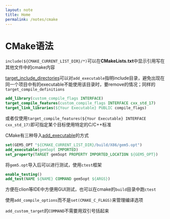 ```yaml
---
layout: note
title: Home
permalink: /notes/cmake
---
```


# CMake语法

`include(${CMAKE_CURRENT_LIST_DIR}/*)`可以在**CMakeLists.txt**中显示引用写在其他文件中的cmake内容

[target_include_directories](https://cmake.org/cmake/help/v3.0/command/target_include_directories.html)可以对`add_executable`指明include目录，避免出现在同一个项目中有的executable不能使用该目录时，要remove的情况；同样的`target_compile_definitions`

```cmake
add_library(custom_compile_flags INTERFACE)
target_compile_features(custom_compile_flags INTERFACE cxx_std_17)
target_link_libraries(${Your Executable} PUBLIC compile_flags)
```
或者仅使用`target_compile_features(${Your Executable} INTERFACE cxx_std_17)`即可指定某个目标使用特定的C/C++标准

CMake有三种导入[add_executable](https://cmake.org/cmake/help/latest/command/add_executable.html#add-executable)的方式

```cmake
set(GEM5_OPT "${CMAKE_CURRENT_LIST_DIR}/build/X86/gem5.opt")
add_executable(gem5opt IMPORTED)
set_property(TARGET gem5opt PROPERTY IMPORTED_LOCATION ${GEM5_OPT})
```

将`gem5.opt`导入后可以进行测试，使用`ctest`框架

```cmake
enable_testing()
add_test(NAME ${NAME} COMMAND gem5opt ${ARGS})
```

方便在clion等IDE中方便用GUI测试，也可以在cmake的`build`目录中跑`ctest`

使用`add_compile_options`而不是`set(CMAKE_C_FLAGS)`来管理编译选项

`add_custom_target`的`COMMAND`不需要用双引号括起来

